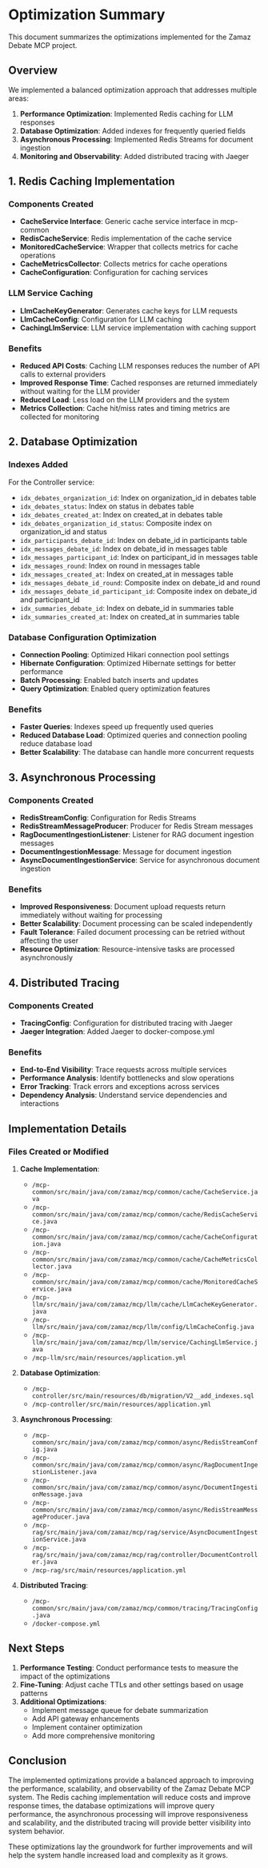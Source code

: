 # Optimization Summary

This document summarizes the optimizations implemented for the Zamaz Debate MCP project.

## Overview

We implemented a balanced optimization approach that addresses multiple areas:

1. **Performance Optimization**: Implemented Redis caching for LLM responses
2. **Database Optimization**: Added indexes for frequently queried fields
3. **Asynchronous Processing**: Implemented Redis Streams for document ingestion
4. **Monitoring and Observability**: Added distributed tracing with Jaeger

## 1. Redis Caching Implementation

### Components Created

- **CacheService Interface**: Generic cache service interface in mcp-common
- **RedisCacheService**: Redis implementation of the cache service
- **MonitoredCacheService**: Wrapper that collects metrics for cache operations
- **CacheMetricsCollector**: Collects metrics for cache operations
- **CacheConfiguration**: Configuration for caching services

### LLM Service Caching

- **LlmCacheKeyGenerator**: Generates cache keys for LLM requests
- **LlmCacheConfig**: Configuration for LLM caching
- **CachingLlmService**: LLM service implementation with caching support

### Benefits

- **Reduced API Costs**: Caching LLM responses reduces the number of API calls to external providers
- **Improved Response Time**: Cached responses are returned immediately without waiting for the LLM provider
- **Reduced Load**: Less load on the LLM providers and the system
- **Metrics Collection**: Cache hit/miss rates and timing metrics are collected for monitoring

## 2. Database Optimization

### Indexes Added

For the Controller service:
- `idx_debates_organization_id`: Index on organization_id in debates table
- `idx_debates_status`: Index on status in debates table
- `idx_debates_created_at`: Index on created_at in debates table
- `idx_debates_organization_id_status`: Composite index on organization_id and status
- `idx_participants_debate_id`: Index on debate_id in participants table
- `idx_messages_debate_id`: Index on debate_id in messages table
- `idx_messages_participant_id`: Index on participant_id in messages table
- `idx_messages_round`: Index on round in messages table
- `idx_messages_created_at`: Index on created_at in messages table
- `idx_messages_debate_id_round`: Composite index on debate_id and round
- `idx_messages_debate_id_participant_id`: Composite index on debate_id and participant_id
- `idx_summaries_debate_id`: Index on debate_id in summaries table
- `idx_summaries_created_at`: Index on created_at in summaries table

### Database Configuration Optimization

- **Connection Pooling**: Optimized Hikari connection pool settings
- **Hibernate Configuration**: Optimized Hibernate settings for better performance
- **Batch Processing**: Enabled batch inserts and updates
- **Query Optimization**: Enabled query optimization features

### Benefits

- **Faster Queries**: Indexes speed up frequently used queries
- **Reduced Database Load**: Optimized queries and connection pooling reduce database load
- **Better Scalability**: The database can handle more concurrent requests

## 3. Asynchronous Processing

### Components Created

- **RedisStreamConfig**: Configuration for Redis Streams
- **RedisStreamMessageProducer**: Producer for Redis Stream messages
- **RagDocumentIngestionListener**: Listener for RAG document ingestion messages
- **DocumentIngestionMessage**: Message for document ingestion
- **AsyncDocumentIngestionService**: Service for asynchronous document ingestion

### Benefits

- **Improved Responsiveness**: Document upload requests return immediately without waiting for processing
- **Better Scalability**: Document processing can be scaled independently
- **Fault Tolerance**: Failed document processing can be retried without affecting the user
- **Resource Optimization**: Resource-intensive tasks are processed asynchronously

## 4. Distributed Tracing

### Components Created

- **TracingConfig**: Configuration for distributed tracing with Jaeger
- **Jaeger Integration**: Added Jaeger to docker-compose.yml

### Benefits

- **End-to-End Visibility**: Trace requests across multiple services
- **Performance Analysis**: Identify bottlenecks and slow operations
- **Error Tracking**: Track errors and exceptions across services
- **Dependency Analysis**: Understand service dependencies and interactions

## Implementation Details

### Files Created or Modified

1. **Cache Implementation**:
   - `/mcp-common/src/main/java/com/zamaz/mcp/common/cache/CacheService.java`
   - `/mcp-common/src/main/java/com/zamaz/mcp/common/cache/RedisCacheService.java`
   - `/mcp-common/src/main/java/com/zamaz/mcp/common/cache/CacheConfiguration.java`
   - `/mcp-common/src/main/java/com/zamaz/mcp/common/cache/CacheMetricsCollector.java`
   - `/mcp-common/src/main/java/com/zamaz/mcp/common/cache/MonitoredCacheService.java`
   - `/mcp-llm/src/main/java/com/zamaz/mcp/llm/cache/LlmCacheKeyGenerator.java`
   - `/mcp-llm/src/main/java/com/zamaz/mcp/llm/config/LlmCacheConfig.java`
   - `/mcp-llm/src/main/java/com/zamaz/mcp/llm/service/CachingLlmService.java`
   - `/mcp-llm/src/main/resources/application.yml`

2. **Database Optimization**:
   - `/mcp-controller/src/main/resources/db/migration/V2__add_indexes.sql`
   - `/mcp-controller/src/main/resources/application.yml`

3. **Asynchronous Processing**:
   - `/mcp-common/src/main/java/com/zamaz/mcp/common/async/RedisStreamConfig.java`
   - `/mcp-common/src/main/java/com/zamaz/mcp/common/async/RagDocumentIngestionListener.java`
   - `/mcp-common/src/main/java/com/zamaz/mcp/common/async/DocumentIngestionMessage.java`
   - `/mcp-common/src/main/java/com/zamaz/mcp/common/async/RedisStreamMessageProducer.java`
   - `/mcp-rag/src/main/java/com/zamaz/mcp/rag/service/AsyncDocumentIngestionService.java`
   - `/mcp-rag/src/main/java/com/zamaz/mcp/rag/controller/DocumentController.java`
   - `/mcp-rag/src/main/resources/application.yml`

4. **Distributed Tracing**:
   - `/mcp-common/src/main/java/com/zamaz/mcp/common/tracing/TracingConfig.java`
   - `/docker-compose.yml`

## Next Steps

1. **Performance Testing**: Conduct performance tests to measure the impact of the optimizations
2. **Fine-Tuning**: Adjust cache TTLs and other settings based on usage patterns
3. **Additional Optimizations**:
   - Implement message queue for debate summarization
   - Add API gateway enhancements
   - Implement container optimization
   - Add more comprehensive monitoring

## Conclusion

The implemented optimizations provide a balanced approach to improving the performance, scalability, and observability of the Zamaz Debate MCP system. The Redis caching implementation will reduce costs and improve response times, the database optimizations will improve query performance, the asynchronous processing will improve responsiveness and scalability, and the distributed tracing will provide better visibility into system behavior.

These optimizations lay the groundwork for further improvements and will help the system handle increased load and complexity as it grows.
